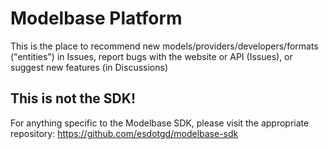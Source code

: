 # Modelbase Platform
This is the place to recommend new models/providers/developers/formats ("entities") in Issues, report bugs with the website or API (Issues), or suggest new features (in Discussions)

## This is not the SDK!
For anything specific to the Modelbase SDK, please visit the appropriate repository: https://github.com/esdotgd/modelbase-sdk
